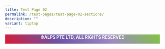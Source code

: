```yaml
---
title: Test Page 02
permalink: /test-pages/test-page-02-sections/
description: ""
variant: tiptap
---
```

<section style="height: 30px; background-color: black; background-image: linear-gradient(45deg, #DC1931, #6C53A3, #9C8AC1, #82C341);">
   <p style="color: white; font-weight: bold; text-align: center;">©ALPS PTE LTD, ALL RIGHTS RESERVED</p>
</section>